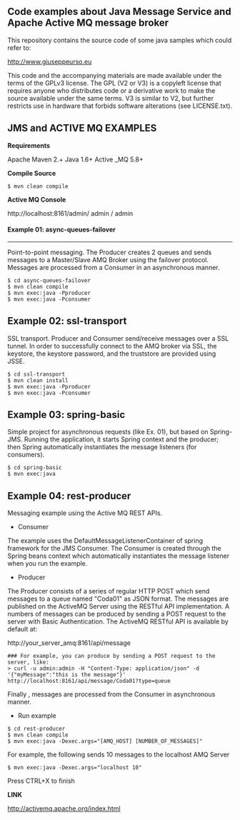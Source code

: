 ## Code examples about Java Message Service and Apache Active MQ message broker

This repository contains the source code of some java samples which could refer to:

http://www.giuseppeurso.eu

This code and the accompanying materials are made available under the
terms of the GPLv3 license. The GPL (V2 or V3) is a copyleft license that
requires anyone who distributes code or a derivative work to make the
source available under the same terms. V3 is similar to V2, but further
restricts use in hardware that forbids software alterations (see LICENSE.txt).


## JMS and ACTIVE MQ EXAMPLES


**Requirements**

Apache Maven 2.+
Java 1.6+
Active _MQ 5.8+

**Compile Source**
```
$ mvn clean compile
```
**Active MQ Console**

http://localhost:8161/admin/
admin / admin

#### Example 01: async-queues-failover
----------------------------------
Point-to-point messaging. The Producer creates 2 queues and sends messages to a Master/Slave AMQ Broker using the failover protocol.
Messages are processed from a Consumer in an asynchronous manner.
```
$ cd async-queues-failover
$ mvn clean compile
$ mvn exec:java -Pproducer
$ mvn exec:java -Pconsumer
```

Example 02: ssl-transport
----------------------------------
SSL transport. Producer and Consumer send/receive messages over a SSL tunnel. In order to successfully connect to the AMQ broker via SSL, the keystore, 
the keystore password, and the truststore are provided using JSSE.
```
$ cd ssl-transport
$ mvn clean install
$ mvn exec:java -Pproducer
$ mvn exec:java -Pconsumer
```

Example 03: spring-basic
------------------------
Simple project for asynchronous requests (like Ex. 01), but based on Spring-JMS. 
Running the application, it starts Spring context and the producer; then Spring automatically instantiates the message listeners (for consumers). 
```
$ cd spring-basic
$ mvn exec:java
```

Example 04: rest-producer
------------------------
Messaging example using the Active MQ REST APIs.

- Consumer

The example uses the DefaultMessageListenerContainer of spring framework for the JMS Consumer. The Consumer is created through the Spring beans context which 
automatically instantiates the message listener when you run the example.

- Producer

The Producer consists of a series of regular HTTP POST which send messages to a queue named "Coda01" as JSON format.
The messages are published on the ActiveMQ Server using the RESTful API implementation. A numbers of messages can be produced by sending a POST request to the
server with Basic Authentication. The ActiveMQ RESTful API is available by default at:

http://your_server_amq:8161/api/message

```
### For example, you can produce by sending a POST request to the server, like:
> curl -u admin:admin -H "Content-Type: application/json" -d '{"myMessage":"this is the message"}' http://localhost:8161/api/message/Coda01?type=queue
```
Finally , messages are processed from the Consumer in asynchronous manner.

- Run example
``` 
$ cd rest-producer
$ mvn clean compile
$ mvn exec:java -Dexec.args="[AMQ_HOST] [NUMBER_OF_MESSAGES]"
```
For example, the following sends 10 messages to the localhost AMQ Server
```
$ mvn exec:java -Dexec.args="localhost 10"
```
Press CTRL+X to finish


**LINK** 

http://activemq.apache.org/index.html
